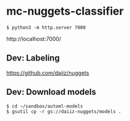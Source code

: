 # mc-nuggets-classifier

```
$ python3 -m http.server 7000
```
http://localhost:7000/

## Dev: Labeling
https://github.com/daiiz/nuggets

## Dev: Download models
```
$ cd ~/sandbox/automl-models
$ gsutil cp -r gs://daiiz-nuggets/models .
```
